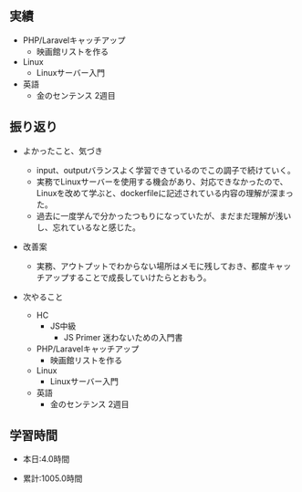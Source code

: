 ## 実績
  - PHP/Laravelキャッチアップ
    - 映画館リストを作る
  - Linux
    - Linuxサーバー入門
  - 英語
    - 金のセンテンス 2週目

## 振り返り
- よかったこと、気づき
  - input、outputバランスよく学習できているのでこの調子で続けていく。
  - 実務でLinuxサーバーを使用する機会があり、対応できなかったので、Linuxを改めて学ぶと、dockerfileに記述されている内容の理解が深まった。
  - 過去に一度学んで分かったつもりになっていたが、まだまだ理解が浅いし、忘れているなと感じた。
- 改善案
  - 実務、アウトプットでわからない場所はメモに残しておき、都度キャッチアップすることで成長していけたらとおもう。

- 次やること
  - HC
    - JS中級
      - JS Primer 迷わないための入門書
  - PHP/Laravelキャッチアップ
    - 映画館リストを作る
  - Linux
    - Linuxサーバー入門
  - 英語
    - 金のセンテンス 2週目

## 学習時間
- 本日:4.0時間

- 累計:1005.0時間